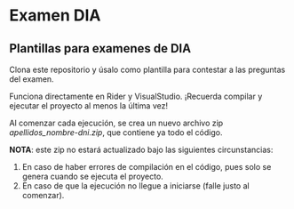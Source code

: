# Examen DIA

## Plantillas para examenes de DIA

Clona este repositorio y úsalo como plantilla para contestar a las preguntas del examen.

Funciona directamente en Rider y VisualStudio. ¡Recuerda compilar y ejecutar el proyecto al menos la última vez!

Al comenzar cada ejecución, se crea un nuevo archivo zip *apellidos_nombre-dni.zip*, que contiene ya todo el código.

**NOTA**: este zip no estará actualizado bajo las siguientes circunstancias:
1. En caso de haber errores de compilación en el código, pues solo se genera cuando se ejecuta el proyecto.
2. En caso de que la ejecución no llegue a iniciarse (falle justo al comenzar).

